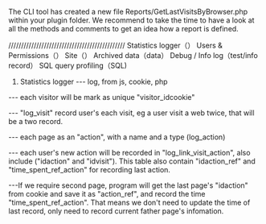 The CLI tool has created a new file Reports/GetLastVisitsByBrowser.php within your plugin folder. 
We recommend to take the time to have a look at all the methods and comments to get an idea how a report is defined.


//////////////////////////////////////////////
Statistics logger（）
Users & Permissions（）
Site（）
Archived data（data）
Debug / Info log（test/info record）
SQL query profiling（SQL)


1. Statistics logger
--- log, from js, cookie, php

--- each visitor will be mark as unique "visitor_idcookie"

--- "log_visit" record user's each visit, eg a user visit a web twice, that will be
a two record.

--- each page as an "action", with a name and a type (log_action)

--- each user's new action will be recorded in "log_link_visit_action", also include
("idaction" and "idvisit"). This table also contain "idaction_ref" and "time_spent_ref_action"
for recording last action.
 
---If we require second page, program will get the last page's "idaction" from cookie and save it
as "action_ref", and record the time "time_spent_ref_action". That means we don't need to update 
the time of last record, only need to record current father page's infomation.








